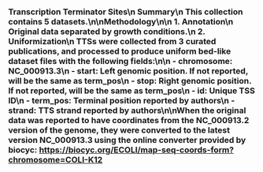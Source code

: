 ### Transcription Terminator Sites\n **Summary**\n This collection contains 5 datasets.\n\n**Methodology**\n\n __1. Annotation__\n Original data separated by growth conditions.\n __2. Uniformization__\n TTSs were collected from 3 curated publications, and processed to produce uniform bed-like dataset files with the following fields:\n\n - __chromosome:__ NC_000913.3\n - __start:__ Left genomic position. If not reported, will be the same as term_pos\n - __stop:__ Right genomic position. If not reported, will be the same as term_pos\n - __id:__ Unique TSS ID\n - __term_pos:__ Terminal position reported by authors\n - __strand:__ TTS strand reported by authors\n\nWhen the original data was reported to have coordinates from the NC_000913.2 version of the genome, they were converted to the latest version NC_000913.3 using the online converter provided by biocyc: https://biocyc.org/ECOLI/map-seq-coords-form?chromosome=COLI-K12 